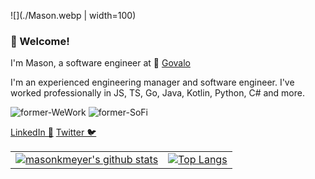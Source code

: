 ![](./Mason.webp | width=100)

### 👋 Welcome!

I'm Mason, a software engineer at 🎁 [Govalo](https://govalo.com/) 

I'm an experienced engineering manager and software engineer. I've worked professionally in JS, TS, Go, Java, Kotlin, Python, C# and more. 

![former-WeWork](https://img.shields.io/badge/former-WeWork-red)
![former-SoFi](https://img.shields.io/badge/former-SoFi-red)

[LinkedIn 💼](https://www.linkedin.com/in/masonmeyer/)
[Twitter 🐦](https://twitter.com/masonkmeyer)

|   |   |
|---|---|
|[![masonkmeyer's github stats](https://github-readme-stats.vercel.app/api?username=masonkmeyer&show_icons=true&theme=default)](https://github.com/masonkmeyer/)  | [![Top Langs](https://github-readme-stats.vercel.app/api/top-langs/?username=masonkmeyer&layout=compact)](https://github.com/anuraghazra/github-readme-stats) |

